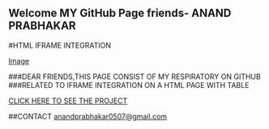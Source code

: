 ## Welcome MY GitHub Page friends- ANAND PRABHAKAR

#HTML IFRAME INTEGRATION 


[Image](http://1.gravatar.com/avatar/9bdd2d68ddb5f9c6c6584440e61a03db)

###DEAR FRIENDS,THIS PAGE CONSIST OF MY RESPIRATORY ON GITHUB 
###RELATED TO IFRAME INTEGRATION ON A HTML PAGE WITH TABLE

[CLICK HERE TO SEE THE PROJECT](https://github.com/anandprabhakar0507/html-iframe-integration-including-tables)

##CONTACT
anandprabhakar0507@gmail.com
